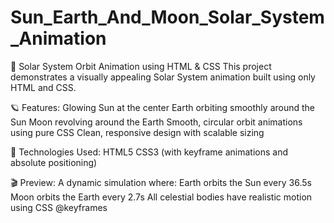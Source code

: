 # Sun_Earth_And_Moon_Solar_System_Animation

🌌 Solar System Orbit Animation using HTML & CSS
This project demonstrates a visually appealing Solar System animation built using only HTML and CSS.

🪐 Features:
Glowing Sun at the center
Earth orbiting smoothly around the Sun
Moon revolving around the Earth
Smooth, circular orbit animations using pure CSS
Clean, responsive design with scalable sizing

📁 Technologies Used:
HTML5
CSS3 (with keyframe animations and absolute positioning)

🎬 Preview:
A dynamic simulation where:
Earth orbits the Sun every 36.5s
Moon orbits the Earth every 2.7s
All celestial bodies have realistic motion using CSS @keyframes
